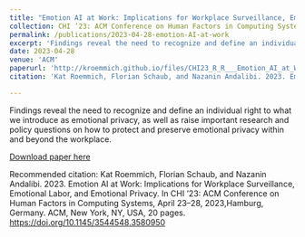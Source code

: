 ```yaml
---
title: "Emotion AI at Work: Implications for Workplace Surveillance, Emotional Labor, and Emotional Privacy"
collection: CHI ’23: ACM Conference on Human Factors in Computing Systems
permalink: /publications/2023-04-28-emotion-AI-at-work
excerpt: 'Findings reveal the need to recognize and define an individual right to what we introduce as emotional privacy, as well as raise important research and policy questions on how to protect and preserve emotional privacy within and beyond the workplace'
date: 2023-04-28
venue: 'ACM'
paperurl: 'http://kroemmich.github.io/files/CHI23_R_R___Emotion_AI_at_Work__Implications_for_Workplace_Surveillance__Emotional_Labor__and_Emotional_Privacy_CameraReady-5.pdf'
citation: 'Kat Roemmich, Florian Schaub, and Nazanin Andalibi. 2023. Emotion AI at Work: Implications for Workplace Surveillance, Emotional Labor, and Emotional Privacy. In CHI ’23: ACM Conference on Human Factors in Computing Systems, April 23–28, 2023,Hamburg, Germany. ACM, New York, NY, USA, 20 pages. https://doi.org/10.1145/3544548.3580950'

---
```

Findings reveal the need to recognize and define an individual right to what we introduce as emotional privacy, as well as raise important research and policy questions on how to protect and preserve emotional privacy within and beyond the workplace.

[Download paper here](https://kroemmich.github.io/files/CHI23_R_R___Emotion_AI_at_Work__Implications_for_Workplace_Surveillance__Emotional_Labor__and_Emotional_Privacy_CameraReady-5.pdf)



Recommended citation: Kat Roemmich, Florian Schaub, and Nazanin Andalibi. 2023. Emotion AI at Work: Implications for Workplace Surveillance, Emotional Labor, and Emotional Privacy. In CHI ’23: ACM Conference on Human Factors in Computing Systems, April 23–28, 2023,Hamburg, Germany. ACM, New York, NY, USA, 20 pages. https://doi.org/10.1145/3544548.3580950
